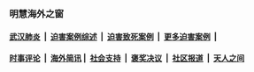 
### 明慧海外之窗

####  [武汉肺炎](indexes/365.md?t=01110800) &nbsp;|&nbsp;  [迫害案例综述](indexes/328.md?t=01110800) &nbsp;|&nbsp; [迫害致死案例](indexes/277.md?t=01110800)  &nbsp;|&nbsp; [更多迫害案例](indexes/81.md?t=01110800)  &nbsp;|&nbsp; 
####  [时事评论](indexes/251.md?t=01110800) &nbsp;|&nbsp; [海外简讯](indexes/245.md?t=01110800)&nbsp;|&nbsp;  [社会支持](indexes/140.md?t=01110800) &nbsp;|&nbsp; [褒奖决议](indexes/282.md?t=01110800) &nbsp;|&nbsp; [社区报道](indexes/91.md?t=01110800)  &nbsp;|&nbsp; [天人之间](indexes/78.md?t=01110800) 

